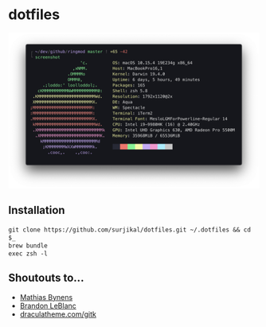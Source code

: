 # dotfiles

![screenshot](screenshot.png)


## Installation

```
git clone https://github.com/surjikal/dotfiles.git ~/.dotfiles && cd $_
brew bundle
exec zsh -l
```


## Shoutouts to...

- [Mathias Bynens](https://mathiasbynens.be/)
- [Brandon LeBlanc](https://github.com/demosdemon)
- [draculatheme.com/gitk](https://draculatheme.com/gitk)
